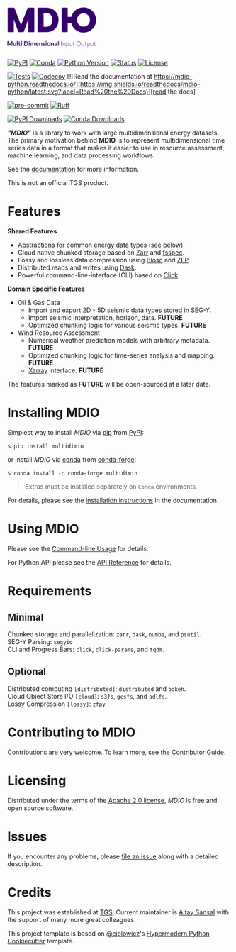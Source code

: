 <div>
  <img
      class="logo"
      src="https://raw.githubusercontent.com/TGSAI/mdio.github.io/gh-pages/assets/images/mdio.png"
      alt="MDIO"
      width=200
      height=auto
      style="margin-top:10px;margin-bottom:10px"
  />
</div>

[![PyPI](https://img.shields.io/pypi/v/multidimio.svg)][install_pip]
[![Conda](https://img.shields.io/conda/vn/conda-forge/multidimio)][install_conda]
[![Python Version](https://img.shields.io/pypi/pyversions/multidimio)][python version]
[![Status](https://img.shields.io/pypi/status/multidimio.svg)][status]
[![License](https://img.shields.io/pypi/l/multidimio)][apache 2.0 license]

[![Tests](https://github.com/TGSAI/mdio-python/workflows/Tests/badge.svg)][tests]
[![Codecov](https://codecov.io/gh/TGSAI/mdio-python/branch/main/graph/badge.svg)][codecov]
[![Read the documentation at https://mdio-python.readthedocs.io/](https://img.shields.io/readthedocs/mdio-python/latest.svg?label=Read%20the%20Docs)][read the docs]

[![pre-commit](https://img.shields.io/badge/pre--commit-enabled-brightgreen?logo=pre-commit&logoColor=white)][pre-commit]
[![Ruff](https://img.shields.io/endpoint?url=https://raw.githubusercontent.com/astral-sh/ruff/main/assets/badge/v2.json)][ruff]

[![PyPI Downloads](https://static.pepy.tech/personalized-badge/multidimio?period=total&units=international_system&left_color=grey&right_color=blue&left_text=PyPI%20downloads)][pypi_]
[![Conda Downloads](https://img.shields.io/conda/dn/conda-forge/multidimio?label=Conda%20downloads&style=flat)][conda-forge_]

[pypi_]: https://pypi.org/project/multidimio/
[conda-forge_]: https://anaconda.org/conda-forge/multidimio
[status]: https://pypi.org/project/multidimio/
[python version]: https://pypi.org/project/multidimio
[read the docs]: https://mdio-python.readthedocs.io/
[tests]: https://github.com/TGSAI/mdio-python/actions?workflow=Tests
[codecov]: https://app.codecov.io/gh/TGSAI/mdio-python
[pre-commit]: https://github.com/pre-commit/pre-commit
[ruff]: https://github.com/astral-sh/ruff
[install_pip]: https://mdio-python.readthedocs.io/en/latest/installation.html#using-pip-and-virtualenv
[install_conda]: https://mdio-python.readthedocs.io/en/latest/installation.html#using-conda

**_"MDIO"_** is a library to work with large multidimensional energy datasets.
The primary motivation behind **MDIO** is to represent multidimensional
time series data in a format that makes it easier to use in resource assessment,
machine learning, and data processing workflows.

See the [documentation][read the docs] for more information.

This is not an official TGS product.

# Features

**Shared Features**

- Abstractions for common energy data types (see below).
- Cloud native chunked storage based on [Zarr][zarr] and [fsspec][fsspec].
- Lossy and lossless data compression using [Blosc][blosc] and [ZFP][zfp].
- Distributed reads and writes using [Dask][dask].
- Powerful command-line-interface (CLI) based on [Click][click]

**Domain Specific Features**

- Oil & Gas Data
  - Import and export 2D - 5D seismic data types stored in SEG-Y.
  - Import seismic interpretation, horizon, data. **FUTURE**
  - Optimized chunking logic for various seismic types. **FUTURE**
- Wind Resource Assessment
  - Numerical weather prediction models with arbitrary metadata. **FUTURE**
  - Optimized chunking logic for time-series analysis and mapping. **FUTURE**
  - [Xarray][xarray] interface. **FUTURE**

The features marked as **FUTURE** will be open-sourced at a later date.

# Installing MDIO

Simplest way to install _MDIO_ via [pip] from [PyPI]:

```shell
$ pip install multidimio
```

or install _MDIO_ via [conda] from [conda-forge]:

```shell
$ conda install -c conda-forge multidimio
```

> Extras must be installed separately on `Conda` environments.

For details, please see the [installation instructions]
in the documentation.

# Using MDIO

Please see the [Command-line Usage] for details.

For Python API please see the [API Reference] for details.

# Requirements

## Minimal

Chunked storage and parallelization: `zarr`, `dask`, `numba`, and `psutil`.\
SEG-Y Parsing: `segyio`\
CLI and Progress Bars: `click`, `click-params`, and `tqdm`.

## Optional

Distributed computing `[distributed]`: `distributed` and `bokeh`.\
Cloud Object Store I/O `[cloud]`: `s3fs`, `gcsfs`, and `adlfs`.\
Lossy Compression `[lossy]`: `zfpy`

# Contributing to MDIO

Contributions are very welcome.
To learn more, see the [Contributor Guide].

# Licensing

Distributed under the terms of the [Apache 2.0 license],
_MDIO_ is free and open source software.

# Issues

If you encounter any problems,
please [file an issue] along with a detailed description.

# Credits

This project was established at [TGS](https://www.tgs.com/). Current maintainer is
[Altay Sansal](https://github.com/tasansal) with the support of
many more great colleagues.

This project template is based on [@cjolowicz]'s [Hypermodern Python Cookiecutter]
template.

[@cjolowicz]: https://github.com/cjolowicz
[pypi]: https://pypi.org/
[conda-forge]: https://conda-forge.org/
[hypermodern python cookiecutter]: https://github.com/cjolowicz/cookiecutter-hypermodern-python
[file an issue]: https://github.com/TGSAI/mdio-python/issues
[pip]: https://pip.pypa.io/
[conda]: https://docs.conda.io/
[dask]: https://www.dask.org/
[zarr]: https://zarr.dev/
[fsspec]: https://filesystem-spec.readthedocs.io/en/latest/
[s3fs]: https://s3fs.readthedocs.io/
[gcsfs]: https://gcsfs.readthedocs.io/
[adlfs]: https://github.com/fsspec/adlfs
[blosc]: https://www.blosc.org/
[zfp]: https://computing.llnl.gov/projects/zfp
[xarray]: https://xarray.dev/
[click]: https://palletsprojects.com/p/click/

<!-- github-only -->

[apache 2.0 license]: https://github.com/TGSAI/mdio-python/blob/main/LICENSE
[contributor guide]: https://github.com/TGSAI/mdio-python/blob/main/CONTRIBUTING.md
[command-line usage]: https://mdio-python.readthedocs.io/en/latest/usage.html
[api reference]: https://mdio-python.readthedocs.io/en/latest/reference.html
[installation instructions]: https://mdio-python.readthedocs.io/en/latest/installation.html
